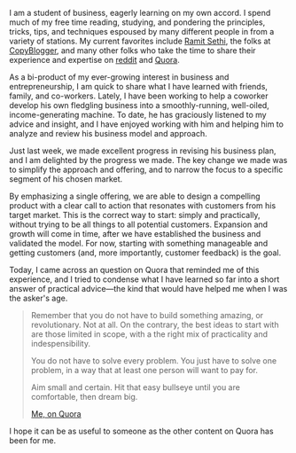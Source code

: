 I am a student of business, eagerly learning on my own accord. I spend much of my free time reading, studying, and pondering the principles, tricks, tips, and techniques espoused by many different people in from a variety of stations. My current favorites include [Ramit Sethi], the folks at [CopyBlogger], and many other folks who take the time to share their experience and expertise on [reddit] and [Quora].

As a bi-product of my ever-growing interest in business and entrepreneurship, I am quick to share what I have learned with friends, family, and co-workers. Lately, I have been working to help a coworker develop his own fledgling business into a smoothly-running, well-oiled, income-generating machine. To date, he has graciously listened to my advice and insight, and I have enjoyed working with him and helping him to analyze and review his business model and approach.

Just last week, we made excellent progress in revising his business plan, and I am delighted by the progress we made. The key change we made was to simplify the approach and offering, and to narrow the focus to a specific segment of his chosen market.

By emphasizing a single offering, we are able to design a compelling product with a clear call to action that resonates with customers from his target market. This is the correct way to start: simply and practically, without trying to be all things to all potential customers. Expansion and growth will come in time, after we have established the business and validated the model. For now, starting with something manageable and getting customers (and, more importantly, customer feedback) is the goal.

Today, I came across an question on Quora that reminded me of this experience, and I tried to condense what I have learned so far into a short answer of practical advice&mdash;the kind that would have helped me when I was the asker's age.

>Remember that you do not have to build something amazing, or revolutionary. Not at all. On the contrary, the best ideas to start with are those limited in scope, with a the right mix of practicality and indespensibility.
>
>You do not have to solve every problem. You just have to solve one problem, in a way that at least one person will want to pay for.
>
>Aim small and certain. Hit that easy bullseye until you are comfortable, then dream big.
>
><span class="source">[Me, on Quora]</span>

I hope it can be as useful to someone as the other content on Quora has been for me.

[Ramit Sethi]:http://www.iwillteachyoutoberich.com
[CopyBlogger]:http://www.copyblogger.com
[reddit]:http://www.reddit.com/r/entrepreneur
[Quora]:https://www.quora.com/
[Me, on Quora]:http://www.quora.com/Im-21-and-I-have-a-couple-of-ideas-for-making-my-own-startup-but-I-dont-have-a-lot-of-money-to-invest-What-should-I-do/answer/Joshua-Hutt?share=1